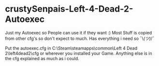 # crustySenpais-Left-4-Dead-2-Autoexec
Just my Autoexec so People can use it if they want :)
Most Stuff is copied from other cfg's so don't expect to much.
Has everything i need so 
¯\\_(ツ)_/¯

Put the autoexec.cfg in C:\Steam\steamapps\common\Left 4 Dead 2\left4dead2\cfg or wherever you installed your Game.
Anything else is in the cfg explained as much as i could.
